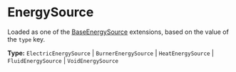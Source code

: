 # EnergySource

Loaded as one of the [BaseEnergySource](prototype:BaseEnergySource) extensions, based on the value of the `type` key.

**Type:** `ElectricEnergySource` | `BurnerEnergySource` | `HeatEnergySource` | `FluidEnergySource` | `VoidEnergySource`

